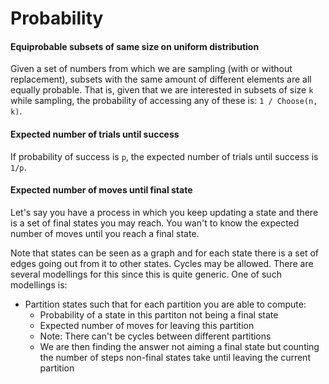 # Probability

#### Equiprobable subsets of same size on uniform distribution
Given a set of numbers from which we are sampling (with or without replacement), subsets with the same amount of different elements are all equally probable.
That is, given that we are interested in subsets of size `k` while sampling, the probability of accessing any of these is: `1 / Choose(n, k)`.

#### Expected number of trials until success
If probability of success is `p`, the expected number of trials until success is `1/p`.

#### Expected number of moves until final state
Let's say you have a process in which you keep updating a state and there is a set of final states you may reach. You wan't to know the expected number of moves until you reach a final state.  
  
Note that states can be seen as a graph and for each state there is a set of edges going out from it to other states. Cycles may be allowed.
There are several modellings for this since this is quite generic. One of such modellings is:
- Partition states such that for each partition you are able to compute:
  - Probability of a state in this partiton not being a final state
  - Expected number of moves for leaving this partition
  - Note: There can't be cycles between different partitions
  - We are then finding the answer not aiming a final state but counting the number of steps non-final states take until leaving the current partition
